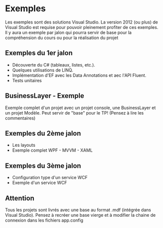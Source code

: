 # Exemples

Les exemples sont des solutions Visual Studio. 
La version 2012 (ou plus) de Visual Studio est requise pour pouvoir pleinement profiter de ces exemples.
Il y aura un exemple par jalon qui pourra servir de base pour la compréhension du cours ou pour la réalisation du projet

## Exemples du 1er jalon
<ul>
<li>Découverte du C# (tableaux, listes, etc.).</li>
<li>Quelques utilisations de LINQ.</li>
<li>Implémentation d'EF avec les Data Annotations et aec l'API Fluent.</li>
<li>Tests unitaires</li>
</ul>

## BusinessLayer - Exemple
Exemple complet d'un projet avec un projet console, une BusinessLayer et un projet Modèle. Peut servir de "base" pour le TP! (Pensez à lire les commentaires)

## Exemples du 2ème jalon
<ul>
<li>Les layouts</li>
<li>Exemple complet WPF - MVVM - XAML</li>
</ul>

## Exemples du 3ème jalon
<ul>
<li>Configuration type d'un service WCF</li>
<li>Exemple d'un service WCF</li>
</ul>

## Attention 
Tous les projets sont livrés avec une base au format .mdf (intégrée dans Visual Studio). Pensez à recréer une base vierge et à modifier la chaine de connexion dans les fichiers app.config
